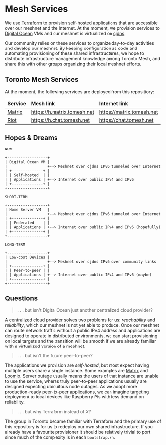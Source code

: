 # Mesh Services

We use [Terraform](https://terraform.io) to provision self-hosted applications that are accessible over our meshnet and the Internet. At the moment, we provision services to [Digital Ocean](https://digitalocean.com) VMs and our meshnet is virtualized on [cjdns](https://github.com/cjdelisle/cjdns/).

Our community relies on these services to organize day-to-day activities and develop our meshnet. By keeping configuration as code and automating provisioning of these shared infrastructures, we hope to distribute infrastructure management knowledge among Toronto Mesh, and share this with other groups organizing their local meshnet efforts.

## Toronto Mesh Services

At the moment, the following services are deployed from this repositiory:

| Service                     | Mesh link                   | Internet link             |
|:----------------------------|:----------------------------|:--------------------------|
| [Matrix](http://matrix.org) | https://h.matrix.tomesh.net | https://matrix.tomesh.net |
| [Riot](https://riot.im)     | https://h.chat.tomesh.net   | https://chat.tomesh.net   |

## Hopes & Dreams

```
NOW

+------------------+
| Digital Ocean VM |
|                  +--> Meshnet over cjdns IPv6 tunneled over Internet
| +--------------+ |
| | Self-hosted  | |
| | Applications | +--> Internet over public IPv4 and IPv6
| +--------------+ |
+------------------+

SHORT-TERM

+------------------+
| Home Server VM   |
|                  +--> Meshnet over cjdns IPv6 tunneled over Internet
| +--------------+ |
| | Federated    | |
| | Applications | +--> Internet over public IPv4 and IPv6 (hopefully)
| +--------------+ |
+------------------+

LONG-TERM

+------------------+
| Low-cost Devices |
|                  +--> Meshnet over cjdns IPv6 over community links
| +--------------+ |
| | Peer-to-peer | |
| | Applications | +--> Internet over public IPv4 and IPv6 (maybe)
| +--------------+ |
+------------------+
```

## Questions

>. . . but isn't Digital Ocean just another centralized cloud provider?

A centralized cloud provider solves two problems for us: _reachability_ and _reliability_, which our meshnet is not yet able to produce. Once our meshnet can route network traffic without a public IPv4 address and applications are designed to operate in distributed environments, we can start provisioning on local targets and the transition will be smooth if we are already familiar with a virtualized version of a meshnet.

>. . . but isn't the future peer-to-peer?

The applications we provision are _self-hosted_, but most expect having multiple users share a single instance. Some examples are [Matrix](https://matrix.org) and [Loomio](https://www.loomio.org). Server outage usually means the users of that instance are unable to use the service, wheras truly peer-to-peer applications usually are designed expecting ubiquitous node outages. As we adopt more production-ready peer-to-peer applications, we can imagine targeting deployment to local devices like Raspberry Pis with less demand on reliability.

>. . . but why Terraform instead of _X_?

The group in Toronto became familiar with Terraform and the primary use of this repository is for us to redeploy our own shared infrastructure. If you already have a favourite provisioner it should be relatively trivial to port since much of the complexity is in each `bootstrap.sh`.
